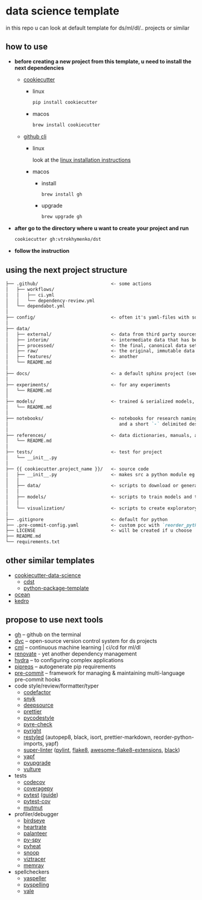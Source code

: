 # data science template

in this repo u can look at default template for ds/ml/dl/.. projects or similar

## how to use

* **before creating a new project from this template, u need to install the next dependencies**

  * [cookiecutter](https://github.com/cookiecutter/cookiecutter)

    * linux

      ```bash
      pip install cookiecutter
      ```

    * macos

      ```bash
      brew install cookiecutter
      ```

   * [github cli](https://cli.github.com/manual/installation)

     * linux

       look at the [linux installation instructions](https://github.com/cli/cli/blob/trunk/docs/install_linux.md)

     * macos

       * install

         ```bash
         brew install gh
         ```
       * upgrade

         ```bash
         brew upgrade gh
         ```

* **after go to the directory where u want to create your project and run**

  ```bash
  cookiecutter gh:vtrokhymenko/dst
  ```

* **follow the instruction**

## using the next project structure

```markdown
├── .github/                           <- some actions
│   ├── workflows/  
│   │   ├── ci.yml  
│   │   └── dependency-review.yml  
│   └── dependabot.yml  
│  
├── config/                            <- often it's yaml-files with some parameters
│  
├── data/  
│   ├── external/                      <- data from third party sources
│   ├── interim/                       <- intermediate data that has been transformed
│   ├── processed/                     <- the final, canonical data sets for modeling
│   ├── raw/                           <- the original, immutable data dump
│   ├── features/                      <- another
│   └── README.md  
│  
├── docs/                              <- a default sphinx project (see sphinx-doc.org for details)
│  
├── experiments/                       <- for any experiments
│   └── README.md  
│  
├── models/                            <- trained & serialized models, model predictions, or model summaries
│   └── README.md  
│  
├── notebooks/                         <- notebooks for research naming convention is a number (for ordering), the creator's initials,
│                                         and a short `-` delimited description, eg `1.0-jqp-initial-data-exploration`
│  
├── references/                        <- data dictionaries, manuals, and all other explanatory materials
│   └── README.md  
│  
├── tests/                             <- test for project
│   └── __init__.py
│  
├── {{ cookiecutter.project_name }}/   <- source code
│   ├── __init__.py                    <- makes src a python module eg propose generate with `mkinit`
│   │
│   ├── data/                          <- scripts to download or generate data
│   │  
│   ├── models/                        <- scripts to train models and then use trained models to make predictions
│   │  
│   └── visualization/                 <- scripts to create exploratory and results oriented visualizations
│  
├── .gitignore                         <- default for python
├── .pre-commit-config.yaml            <- custom pcc with `reorder_python_imports`, `black`, `flake8`, `pyright`, `mypy`, `pre-commit-hooks`..  
├── LICENSE                            <- will be created if u choose
├── README.md
└── requirements.txt
```

## other similar templates

* [cookiecutter-data-science](https://github.com/drivendata/cookiecutter-data-science)
  * [cdst](https://github.com/crplab/cdst/)
  * [python-package-template](https://github.com/TezRomacH/python-package-template)
* [ocean](https://github.com/surfstudio/Ocean)
* [kedro](https://github.com/quantumblacklabs/kedro/)

## propose to use next tools

* [gh](https://cli.github.com) – github on the terminal
* [dvc](https://dvc.org) – open-source version control system for ds projects
* [cml](https://cml.dev) – continuous machine learning | ci/cd for ml/dl
* [renovate](https://www.whitesourcesoftware.com/free-developer-tools/renovate/) - yet another dependency management
* [hydra](https://hydra.cc) – to configuring complex applications
* [pipreqs](https://github.com/bndr/pipreqs) – autogenerate pip requirements
* [pre-commit](https://pre-commit.com) – framework for managing & maintaining multi-language pre-commit hooks
* code style/review/formatter/typer
  * [codefactor](https://www.codefactor.io)
  * [snyk](https://snyk.io)
  * [deepsource](https://deepsource.io)
  * [prettier](https://github.com/prettier/prettier)
  * [pycodestyle](https://github.com/pycqa/pycodestyle/)
  * [pyre-check](https://github.com/facebook/pyre-check)
  * [pyright](https://github.com/microsoft/pyright)
  * [restyled](https://restyled.io) (autopep8, black, isort, prettier-markdown, reorder-python-imports, yapf)
  * [super-linter](https://github.com/github/super-linter) ([pylint](https://www.pylint.org/), [flake8](https://flake8.pycqa.org/en/latest/), [awesome-flake8-extensions](https://github.com/DmytroLitvinov/awesome-flake8-extensions), [black](https://github.com/psf/black))
  * [yapf](https://github.com/google/yapf)
  * [pyupgrade](https://github.com/asottile/pyupgrade)
  * [vulture](https://github.com/jendrikseipp/vulture)
* tests
  * [codecov](https://codecov.io)
  * [coveragepy](https://github.com/nedbat/coveragepy)
  * [pytest](https://docs.pytest.org/en/stable/) ([guide](https://stribny.name/blog/pytest/))
  * [pytest-cov](https://pytest-cov.readthedocs.io/en/latest/)
  * [mutmut](https://github.com/boxed/mutmut)
* profiler/debugger
  * [birdseye](https://github.com/alexmojaki/birdseye)
  * [heartrate](https://github.com/alexmojaki/heartrate)
  * [palanteer](https://github.com/dfeneyrou/palanteer)
  * [py-spy](https://github.com/benfred/py-spy)
  * [pyheat](https://github.com/csurfer/pyheat)
  * [snoop](https://github.com/alexmojaki/snoop)
  * [viztracer](https://github.com/gaogaotiantian/viztracer)
  * [memray](https://github.com/bloomberg/memray)
* spellcheckers
  * [yaspeller](https://github.com/hcodes/yaspeller)
  * [pyspelling](https://facelessuser.github.io/pyspelling/)
  * [vale](https://github.com/errata-ai/vale)
